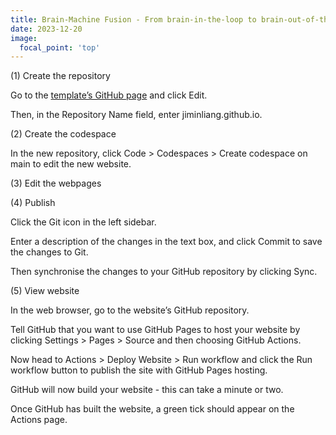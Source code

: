 ```yaml
---
title: Brain-Machine Fusion - From brain-in-the-loop to brain-out-of-the-loop
date: 2023-12-20
image:
  focal_point: 'top'
---
```




<!--more-->

(1) Create the repository

Go to the [template’s GitHub page](https://hugoblox.com/templates/details/research-group/) and click Edit.

Then, in the Repository Name field, enter jiminliang.github.io.

(2) Create the codespace

In the new repository, click Code > Codespaces > Create codespace on main to edit the new website.

(3) Edit the webpages

(4) Publish

Click the Git icon in the left sidebar.

Enter a description of the changes in the text box, and click Commit to save the changes to Git.

Then synchronise the changes to your GitHub repository by clicking Sync.

(5) View website

In the web browser, go to the website’s GitHub repository.

Tell GitHub that you want to use GitHub Pages to host your website by clicking Settings > Pages > Source and then choosing GitHub Actions.

Now head to Actions > Deploy Website > Run workflow and click the Run workflow button to publish the site with GitHub Pages hosting.

GitHub will now build your website - this can take a minute or two.

Once GitHub has built the website, a green tick should appear on the Actions page.
